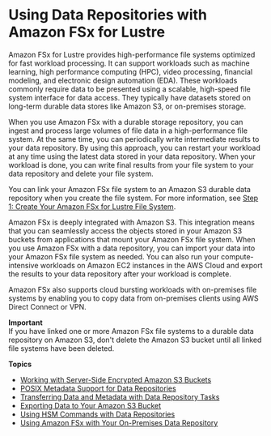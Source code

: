 # Using Data Repositories with Amazon FSx for Lustre<a name="fsx-data-repositories"></a>

Amazon FSx for Lustre provides high\-performance file systems optimized for fast workload processing\. It can support workloads such as machine learning, high performance computing \(HPC\), video processing, financial modeling, and electronic design automation \(EDA\)\. These workloads commonly require data to be presented using a scalable, high\-speed file system interface for data access\. They typically have datasets stored on long\-term durable data stores like Amazon S3, or on\-premises storage\.

When you use Amazon FSx with a durable storage repository, you can ingest and process large volumes of file data in a high\-performance file system\. At the same time, you can periodically write intermediate results to your data repository\. By using this approach, you can restart your workload at any time using the latest data stored in your data repository\. When your workload is done, you can write final results from your file system to your data repository and delete your file system\.

You can link your Amazon FSx file system to an Amazon S3 durable data repository when you create the file system\. For more information, see [Step 1: Create Your Amazon FSx for Lustre File System](getting-started-step1.md)\.

Amazon FSx is deeply integrated with Amazon S3\. This integration means that you can seamlessly access the objects stored in your Amazon S3 buckets from applications that mount your Amazon FSx file system\. When you use Amazon FSx with a data repository, you can import your data into your Amazon FSx file system as needed\. You can also run your compute\-intensive workloads on Amazon EC2 instances in the AWS Cloud and export the results to your data repository after your workload is complete\.

Amazon FSx also supports cloud bursting workloads with on\-premises file systems by enabling you to copy data from on\-premises clients using AWS Direct Connect or VPN\.

**Important**  
If you have linked one or more Amazon FSx file systems to a durable data repository on Amazon S3, don't delete the Amazon S3 bucket until all linked file systems have been deleted\.

**Topics**
+ [Working with Server\-Side Encrypted Amazon S3 Buckets](s3-server-side-encryption-support.md)
+ [POSIX Metadata Support for Data Repositories](posix-metadata-support.md)
+ [Transferring Data and Metadata with Data Repository Tasks](data-repository-tasks.md)
+ [Exporting Data to Your Amazon S3 Bucket](export-data-repository.md)
+ [Using HSM Commands with Data Repositories](using-hsm-commands-fsxl.md)
+ [Using Amazon FSx with Your On\-Premises Data Repository](fsx-on-premises.md)
